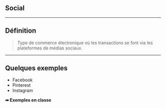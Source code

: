 ## Social

-----

## Définition

<div class="fragment">
<blockquote>
Type de commerce électronique où les transactions se font via les plateformes de médias sociaux.
</blockquote>
</div>

-----

## Quelques exemples

* Facebook
* Pinterest
* Instagram

**➡ Exemples en classe**
